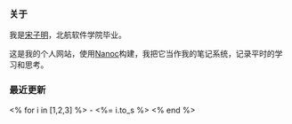 ### 关于

我是[宋子明](mailto:s.ziming@hotmail.com)，北航软件学院毕业<!-- ，目前供职于集创北方 -->。

这是我的个人网站，使用[Nanoc](https://nanoc.ws/)构建，我把它当作我的笔记系统，记录平时的学习和思考。

### 最近更新

<% for i in [1,2,3] %>
    - <%= i.to_s %>
<% end %>